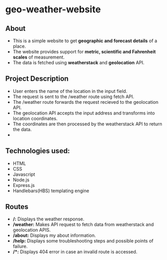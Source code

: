 # geo-weather-website

## About
* This is a simple website to get **geographic and forecast details** of a place. 
* The website provides support for **metric, scientific and Fahrenheit scales** of measurement. 
* The data is fetched using **weatherstack** and **geolocation** API. 
 
## Project Description
* User enters the name of the location in the input field. 
* The request is sent to the /weather route using fetch API. 
* The /weather route forwards the request recieved to the geolocation API.
* The geolocation API accepts the input address and transforms into location coordinates. 
* The coordinates are then processed by the weatherstack API to return the data. 
* 

## Technologies used: 
  * HTML
  * CSS 
  * Javascript
  * Node.js
  * Express.js
  * Handlebars(HBS) templating engine

## Routes
 
* **/:** Displays the weather response.
* **/weather:** Makes API request to fetch data from weatherstack and geolocation APIS.
* **/about:** Displays my about information.
* **/help:** Displays some troubleshooting steps and possible points of failure.
* **/*:** Displays 404 error in case an invalid route is accessed.
